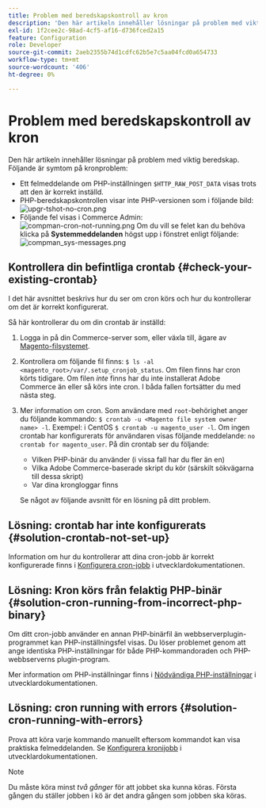 ```yaml
---
title: Problem med beredskapskontroll av kron
description: 'Den här artikeln innehåller lösningar på problem med viktig beredskap. Följande är symtom på kronproblem:'
exl-id: 1f2cee2c-98ad-4cf5-af16-d736fced2a15
feature: Configuration
role: Developer
source-git-commit: 2aeb2355b74d1cdfc62b5e7c5aa04fcd0a654733
workflow-type: tm+mt
source-wordcount: '406'
ht-degree: 0%

---
```


# Problem med beredskapskontroll av kron

Den här artikeln innehåller lösningar på problem med viktig beredskap. Följande är symtom på kronproblem:

* Ett felmeddelande om PHP-inställningen `$HTTP_RAW_POST_DATA` visas trots att den är korrekt inställd.
* PHP-beredskapskontrollen visar inte PHP-versionen som i följande bild:
  ![upgr-tshot-no-cron.png](assets/upgr-tshoot-no-cron.png)
* Följande fel visas i Commerce Admin:
  ![compman-cron-not-running.png](assets/compman-cron-not-running.png)
Om du vill se felet kan du behöva klicka på **Systemmeddelanden** högst upp i fönstret enligt följande:
  ![compman_sys-messages.png](assets/compman_sys-messages.png)

## Kontrollera din befintliga crontab {#check-your-existing-crontab}

I det här avsnittet beskrivs hur du ser om cron körs och hur du kontrollerar om det är korrekt konfigurerat.

Så här kontrollerar du om din crontab är inställd:

1. Logga in på din Commerce-server som, eller växla till, ägare av [Magento-filsystemet](https://experienceleague.adobe.com/sv/docs/commerce-operations/installation-guide/prerequisites/file-system/overview).
1. Kontrollera om följande fil finns: `$ ls -al <magento_root>/var/.setup_cronjob_status`. Om filen finns har cron körts tidigare. Om filen *inte* finns har du inte installerat Adobe Commerce än eller så körs inte cron. I båda fallen fortsätter du med nästa steg.
1. Mer information om cron. Som användare med `root`-behörighet anger du följande kommando: `$ crontab -u <Magento file system owner name> -l`. Exempel: i CentOS `$ crontab -u magento_user -l`. Om ingen crontab har konfigurerats för användaren visas följande meddelande:    `no crontab for magento_user`. På din crontab ser du följande:
   * Vilken PHP-binär du använder (i vissa fall har du fler än en)
   * Vilka Adobe Commerce-baserade skript du kör (särskilt sökvägarna till dessa skript)
   * Var dina krongloggar finns

   Se något av följande avsnitt för en lösning på ditt problem.

## Lösning: crontab har inte konfigurerats {#solution-crontab-not-set-up}

Information om hur du kontrollerar att dina cron-jobb är korrekt konfigurerade finns i [Konfigurera cron-jobb](https://experienceleague.adobe.com/sv/docs/commerce-operations/installation-guide/next-steps/configuration) i utvecklardokumentationen.

## Lösning: Kron körs från felaktig PHP-binär {#solution-cron-running-from-incorrect-php-binary}

Om ditt cron-jobb använder en annan PHP-binärfil än webbserverplugin-programmet kan PHP-inställningsfel visas. Du löser problemet genom att ange identiska PHP-inställningar för både PHP-kommandoraden och PHP-webbserverns plugin-program.

Mer information om PHP-inställningar finns i [Nödvändiga PHP-inställningar](https://experienceleague.adobe.com/sv/docs/commerce-operations/installation-guide/prerequisites/php-settings) i utvecklardokumentationen.

## Lösning: cron running with errors {#solution-cron-running-with-errors}

Prova att köra varje kommando manuellt eftersom kommandot kan visa praktiska felmeddelanden. Se [Konfigurera kronijobb](https://experienceleague.adobe.com/sv/docs/commerce-operations/installation-guide/next-steps/configuration) i utvecklardokumentationen.

>[!NOTE]
>
>Du måste köra minst *två gånger* för att jobbet ska kunna köras. Första gången du ställer jobben i kö är det andra gången som jobben ska köras.
